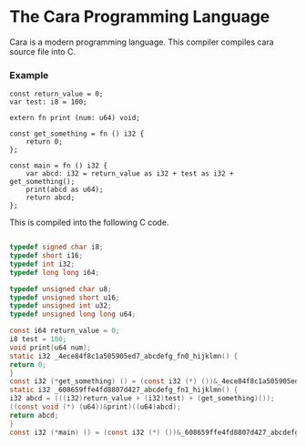 # The Cara Programming Language

Cara is a modern programming language.
This compiler compiles cara source file into C.

### Example
``` cara
const return_value = 0;
var test: i8 = 100;

extern fn print (num: u64) void;

const get_something = fn () i32 {
    return 0;
};

const main = fn () i32 {
    var abcd: i32 = return_value as i32 + test as i32 + get_something();
    print(abcd as u64);
    return abcd;
};

```

This is compiled into the following C code.
```c

typedef signed char i8;
typedef short i16;
typedef int i32;
typedef long long i64;

typedef unsigned char u8;
typedef unsigned short u16;
typedef unsigned int u32;
typedef unsigned long long u64;

const i64 return_value = 0;
i8 test = 100;
void print(u64 num);
static i32 _4ece84f8c1a505905ed7_abcdefg_fn0_hijklmn() { 
return 0;
}
const i32 (*get_something) () = (const i32 (*) ())&_4ece84f8c1a505905ed7_abcdefg_fn0_hijklmn;
static i32 _608659ffe4fd8807d427_abcdefg_fn1_hijklmn() { 
i32 abcd = (((i32)return_value + (i32)test) + (get_something)());
((const void (*) (u64))&print)((u64)abcd);
return abcd;
}
const i32 (*main) () = (const i32 (*) ())&_608659ffe4fd8807d427_abcdefg_fn1_hijklmn;


```
